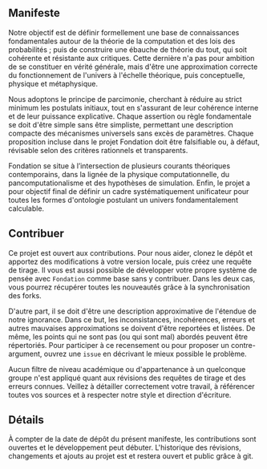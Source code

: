 ## Manifeste

Notre objectif est de définir formellement une base de connaissances fondamentales autour de la théorie de la computation et des lois des probabilités ; puis de construire une ébauche de théorie du tout, qui soit cohérente et résistante aux critiques. Cette dernière n'a pas pour ambition de se constituer en vérité générale, mais d'être une approximation correcte du fonctionnement de l'univers à l'échelle théorique, puis conceptuelle, physique et métaphysique.

Nous adoptons le principe de parcimonie, cherchant à réduire au strict minimum les postulats initiaux, tout en s'assurant de leur cohérence interne et de leur puissance explicative. Chaque assertion ou règle fondamentale se doit d'être simple sans être simpliste, permettant une description compacte des mécanismes universels sans excès de paramètres. Chaque proposition incluse dans le projet Fondation doit être falsifiable ou, à défaut, révisable selon des critères rationnels et transparents.

Fondation se situe à l’intersection de plusieurs courants théoriques contemporains, dans la lignée de la physique computationnelle, du pancomputationalisme et des hypothèses de simulation. Enfin, le projet a pour objectif final de définir un cadre systématiquement unificateur pour toutes les formes d'ontologie postulant un univers fondamentalement calculable.

## Contribuer 

Ce projet est ouvert aux contributions. Pour nous aider, clonez le dépôt et apportez des modifications à votre version locale, puis créez une requête de tirage. Il vous est aussi possible de développer votre propre système de pensée avec `Fondation` comme base sans y contribuer. Dans les deux cas, vous pourrez récupérer toutes les nouveautés grâce à la synchronisation des forks. 

D'autre part, il se doit d'être une description approximative de l'étendue de notre ignorance. Dans ce but, les inconsistances, incohérences, erreurs et autres mauvaises approximations se doivent d'être reportées et listées. De même, les points qui ne sont pas (ou qui sont mal) abordés peuvent être répertoriés. Pour participer à ce recensement ou pour proposer un contre-argument, ouvrez une `issue` en décrivant le mieux possible le problème.

Aucun filtre de niveau académique ou d'appartenance à un quelconque groupe n'est appliqué quant aux révisions des requêtes de tirage et des erreurs connues. Veillez à détailler correctement votre travail, à référencer toutes vos sources et à respecter notre style et direction d'écriture.

## Détails

À compter de la date de dépôt du présent manifeste, les contributions sont ouvertes et le développement peut débuter. L'historique des révisions, changements et ajouts au projet est et restera ouvert et public grâce à git.